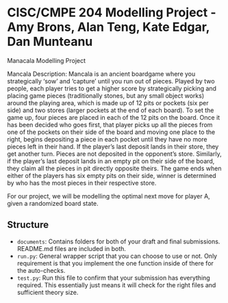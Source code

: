 # CISC/CMPE 204 Modelling Project - Amy Brons, Alan Teng, Kate Edgar, Dan Munteanu

Manacala Modelling Project

Mancala Description: Mancala is an ancient boardgame where you strategically ‘sow’ and ‘capture’ until you run out of pieces. Played by two people, each player tries to get a higher score by strategically picking and placing game pieces (traditionally stones, but any small object works) around the playing area, which is made up of 12 pits or pockets (six per side) and two stores (larger pockets at the end of each board). To set the game up, four pieces are placed in each of the 12 pits on the board. Once it has been decided who goes first, that player picks up all the pieces from one of the pockets on their side of the board and moving one place to the right, begins depositing a piece in each pocket until they have no more pieces left in their hand. If the player’s last deposit lands in their store, they get another turn. Pieces are not deposited in the opponent’s store. Similarly, if the player’s last deposit lands in an empty pit on their side of the board, they claim all the pieces in pit directly opposite theirs. The game ends when either of the players has six empty pits on their side, winner is determined by who has the most pieces in their respective store.

For our project, we will be modelling the optimal next move for player A, given a randomized board state. 

## Structure

* `documents`: Contains folders for both of your draft and final submissions. README.md files are included in both.
* `run.py`: General wrapper script that you can choose to use or not. Only requirement is that you implement the one function inside of there for the auto-checks.
* `test.py`: Run this file to confirm that your submission has everything required. This essentially just means it will check for the right files and sufficient theory size.
